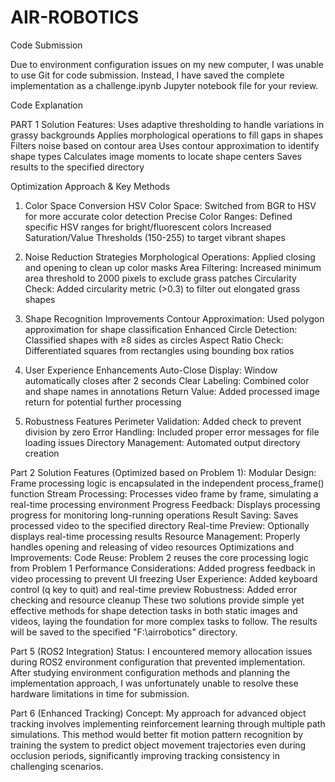 # AIR-ROBOTICS
Code Submission

Due to environment configuration issues on my new computer, I was unable to use Git for code submission. Instead, I have saved the complete implementation as a challenge.ipynb Jupyter notebook file for your review.


Code Explanation

PART 1 Solution Features:
Uses adaptive thresholding to handle variations in grassy backgrounds
Applies morphological operations to fill gaps in shapes
Filters noise based on contour area
Uses contour approximation to identify shape types
Calculates image moments to locate shape centers
Saves results to the specified directory

Optimization Approach & Key Methods
1. Color Space Conversion
HSV Color Space: Switched from BGR to HSV for more accurate color detection
Precise Color Ranges: Defined specific HSV ranges for bright/fluorescent colors
Increased Saturation/Value Thresholds (150-255) to target vibrant shapes

2. Noise Reduction Strategies
Morphological Operations: Applied closing and opening to clean up color masks
Area Filtering: Increased minimum area threshold to 2000 pixels to exclude grass patches
Circularity Check: Added circularity metric (>0.3) to filter out elongated grass shapes

4. Shape Recognition Improvements
Contour Approximation: Used polygon approximation for shape classification
Enhanced Circle Detection: Classified shapes with ≥8 sides as circles
Aspect Ratio Check: Differentiated squares from rectangles using bounding box ratios

5. User Experience Enhancements
Auto-Close Display: Window automatically closes after 2 seconds
Clear Labeling: Combined color and shape names in annotations
Return Value: Added processed image return for potential further processing

6. Robustness Features
Perimeter Validation: Added check to prevent division by zero
Error Handling: Included proper error messages for file loading issues
Directory Management: Automated output directory creation

Part 2 Solution Features (Optimized based on Problem 1):
Modular Design: Frame processing logic is encapsulated in the independent process_frame() function
Stream Processing: Processes video frame by frame, simulating a real-time processing environment
Progress Feedback: Displays processing progress for monitoring long-running operations
Result Saving: Saves processed video to the specified directory
Real-time Preview: Optionally displays real-time processing results
Resource Management: Properly handles opening and releasing of video resources
Optimizations and Improvements:
Code Reuse: Problem 2 reuses the core processing logic from Problem 1
Performance Considerations: Added progress feedback in video processing to prevent UI freezing
User Experience: Added keyboard control (q key to quit) and real-time preview
Robustness: Added error checking and resource cleanup
These two solutions provide simple yet effective methods for shape detection tasks in both static images and videos, laying the foundation for more complex tasks to follow. The results will be saved to the specified "F:\airrobotics" directory.


Part 5 (ROS2 Integration) Status:
I encountered memory allocation issues during ROS2 environment configuration that prevented implementation. After studying environment configuration methods and planning the implementation approach, I was unfortunately unable to resolve these hardware limitations in time for submission.

Part 6 (Enhanced Tracking) Concept:
My approach for advanced object tracking involves implementing reinforcement learning through multiple path simulations. This method would better fit motion pattern recognition by training the system to predict object movement trajectories even during occlusion periods, significantly improving tracking consistency in challenging scenarios.
